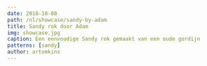 ```yaml
---
date: 2018-10-08
path: /nl/showcase/sandy-by-adam
title: Sandy rok door Adam
img: showcase.jpg
caption: Een eenvoudige Sandy rok gemaakt van een oude gordijn
patterns: [sandy]
author: artomkins
---
```


